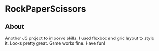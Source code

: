 # RockPaperScissors

## About

Another JS project to imporve skills. I used flexbox and grid layout to style it. Looks pretty great. Game works fine.
Have fun!
